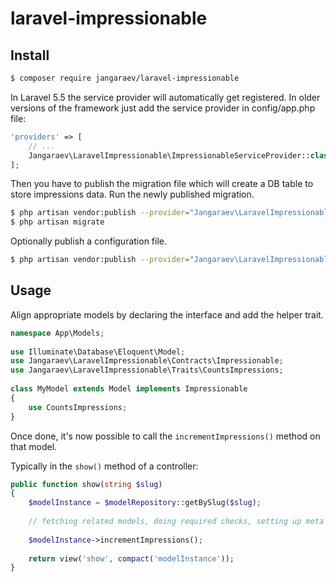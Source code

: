 # laravel-impressionable

## Install

```bash
$ composer require jangaraev/laravel-impressionable
```

In Laravel 5.5 the service provider will automatically get registered. In older
versions of the framework just add the service provider in config/app.php file:

```php
'providers' => [
    // ...
    Jangaraev\LaravelImpressionable\ImpressionableServiceProvider::class,
];
```

Then you have to publish the migration file which will create a DB table to store
impressions data. Run the newly published migration.

```bash
$ php artisan vendor:publish --provider="Jangaraev\LaravelImpressionable\ImpressionableServiceProvider" --tag="migrations"
$ php artisan migrate
```

Optionally publish a configuration file.

```bash
$ php artisan vendor:publish --provider="Jangaraev\LaravelImpressionable\ImpressionableServiceProvider" --tag="config"
```

## Usage

Align appropriate models by declaring the interface and add the helper trait.

```php
namespace App\Models;  
 
use Illuminate\Database\Eloquent\Model;
use Jangaraev\LaravelImpressionable\Contracts\Impressionable;
use Jangaraev\LaravelImpressionable\Traits\CountsImpressions;
 
class MyModel extends Model implements Impressionable
{
    use CountsImpressions;
}
```

Once done, it's now possible to call the `incrementImpressions()` method on that model.

Typically in the `show()` method of a controller:

```php
public function show(string $slug)
{
    $modelInstance = $modelRepository::getBySlug($slug);
 
    // fetching related models, doing required checks, setting up meta tags, etc  
 
    $modelInstance->incrementImpressions();
 
    return view('show', compact('modelInstance'));
}
```